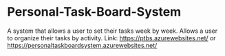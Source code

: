 # Personal-Task-Board-System
A system that allows a user to set their tasks week by week. Allows a user to organize their tasks by activity.
Link: https://ptbs.azurewebsites.net/ or https://personaltaskboardsystem.azurewebsites.net/
